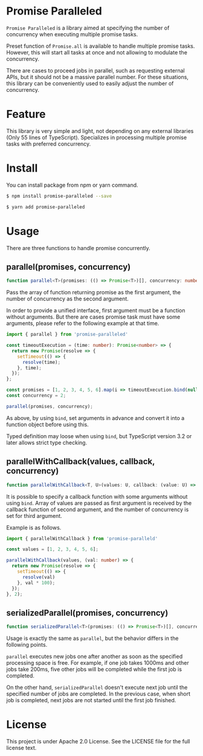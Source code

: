 # Promise Paralleled

`Promise Paralleled` is a library aimed at specifying the number of concurrency when executing multiple promise tasks.

Preset function of `Promise.all` is available to handle multiple promise tasks. However, this will start all tasks at once and not allowing to modulate the concurrency.

There are cases to proceed jobs in parallel, such as requesting external APIs, but it should not be a massive parallel number. For these situations, this library can be conveniently used to easily adjust the number of concurrency.

# Feature

This library is very simple and light, not depending on any external libraries (Only 55 lines of TypeScript). Specializes in processing multiple promise tasks with preferred concurrency.

# Install

You can install package from npm or yarn command.

```bash
$ npm install promise-paralleled --save
```
```bash
$ yarn add promise-paralleled
```

# Usage

There are three functions to handle promise concurrently.

## parallel(promises, concurrency)

```typescript
function parallel<T>(promises: (() => Promise<T>)[], concurrency: number): Promise<T[]>
```

Pass the array of function returning promise as the first argument, the number of concurrency as the second argument.

In order to provide a unified interface, first argument must be a function without arguments. But there are cases promise task must have some arguments, please refer to the following example at that time.

```typescript
import { parallel } from 'promise-paralleled'

const timeoutExecution = (time: number): Promise<number> => {
  return new Promise(resolve => {
    setTimeout(() => {
      resolve(time);
    }, time);
  });
};

const promises = [1, 2, 3, 4, 5, 6].map(i => timeoutExecution.bind(null, i * 100));
const concurrency = 2;

parallel(promises, concurrency);
```

As above, by using `bind`, set arguments in advance and convert it into a function object before using this.

Typed definition may loose when using `bind`, but TypeScript version 3.2 or later allows strict type checking.

## parallelWithCallback(values, callback, concurrency)

```typescript
function parallelWithCallback<T, U>(values: U, callback: (value: U) => Promise<T>, concurrency: number): Promise<T[]>
```

It is possible to specify a callback function with some arguments without using `bind`. Array of values are passed as first argument is received by the callback function of second argument, and the number of concurrency is set for third argument.

Example is as follows.

```typescript
import { parallelWithCallback } from 'promise-paralleld'

const values = [1, 2, 3, 4, 5, 6];

parallelWithCallback(values, (val: number) => {
  return new Promise(resolve => {
    setTimeout(() => {
      resolve(val)
    }, val * 100);
  });
}, 2);
```

## serializedParallel(promises, concurrency)

```typescript
function serializedParallel<T>(promises: (() => Promise<T>)[], concurrency: number): Promise<T[]>
```

Usage is exactly the same as `parallel`, but the behavior differs in the following points.

`parallel` executes new jobs one after another as soon as the specified processing space is free. For example, if one job takes 1000ms and other jobs take 200ms, five other jobs will be completed while the first job is completed.

On the other hand, `serializedParallel` doesn't execute next job until the specified number of jobs are completed. In the previous case, when short job is completed, next jobs are not started until the first job finished.

# License

This project is under Apache 2.0 License. See the LICENSE file for the full license text.


